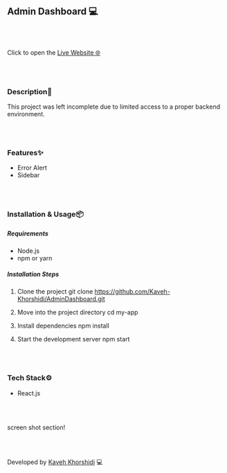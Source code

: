 ## Admin Dashboard 💻


<br/>
<br/>


 Click to open the [Live Website 🌐](https://admin-dashboard-seven-hazel-62.vercel.app/)



<br/>
<br/>


### Description📄

This project was left incomplete due to limited access to a proper backend environment.


<br/>
<br/>





### Features✨

- Error Alert
- Sidebar 



<br/>
<br/>


### Installation & Usage📦

##### Requirements 
- Node.js 
- npm or yarn


##### Installation Steps 

1. Clone the project 
git clone https://github.com/Kaveh-Khorshidi/AdminDashboard.git

2. Move into the project directory
cd my-app

3. Install dependencies
npm install

4. Start the development server
npm start


<br/>
<br/>


### Tech Stack⚙️
- React.js



<br/>
<br/>


screen shot section!



<br/>
<br/>



Developed by [Kaveh Khorshidi](https://github.com/Kaveh-Khorshidi) 💻










